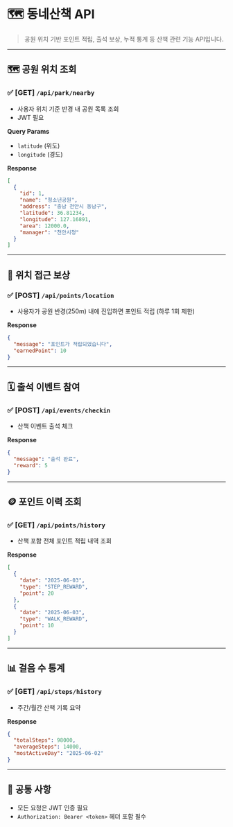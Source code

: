 # 🗺️ 동네산책 API 

> 공원 위치 기반 포인트 적립, 출석 보상, 누적 통계 등 산책 관련 기능 API입니다.

---

## 🗺️ 공원 위치 조회

### ✅ \[GET] `/api/park/nearby`

* 사용자 위치 기준 반경 내 공원 목록 조회
* JWT 필요

**Query Params**

* `latitude` (위도)
* `longitude` (경도)

**Response**

```json
[
  {
    "id": 1,
    "name": "청소년공원",
    "address": "충남 천안시 동남구",
    "latitude": 36.81234,
    "longitude": 127.16891,
    "area": 12000.0,
    "manager": "천안시청"
  }
]
```

---

## 📍 위치 접근 보상

### ✅ \[POST] `/api/points/location`

* 사용자가 공원 반경(250m) 내에 진입하면 포인트 적립 (하루 1회 제한)

**Response**

```json
{
  "message": "포인트가 적립되었습니다",
  "earnedPoint": 10
}
```

---

## 🗓️ 출석 이벤트 참여

### ✅ \[POST] `/api/events/checkin`

* 산책 이벤트 출석 체크

**Response**

```json
{
  "message": "출석 완료",
  "reward": 5
}
```

---

## 🪙 포인트 이력 조회

### ✅ \[GET] `/api/points/history`

* 산책 포함 전체 포인트 적립 내역 조회

**Response**

```json
[
  {
    "date": "2025-06-03",
    "type": "STEP_REWARD",
    "point": 20
  },
  {
    "date": "2025-06-03",
    "type": "WALK_REWARD",
    "point": 10
  }
]
```

---

## 📊 걸음 수 통계

### ✅ \[GET] `/api/steps/history`

* 주간/월간 산책 기록 요약

**Response**

```json
{
  "totalSteps": 98000,
  "averageSteps": 14000,
  "mostActiveDay": "2025-06-02"
}
```

---

## 🔐 공통 사항

* 모든 요청은 JWT 인증 필요
* `Authorization: Bearer <token>` 헤더 포함 필수
